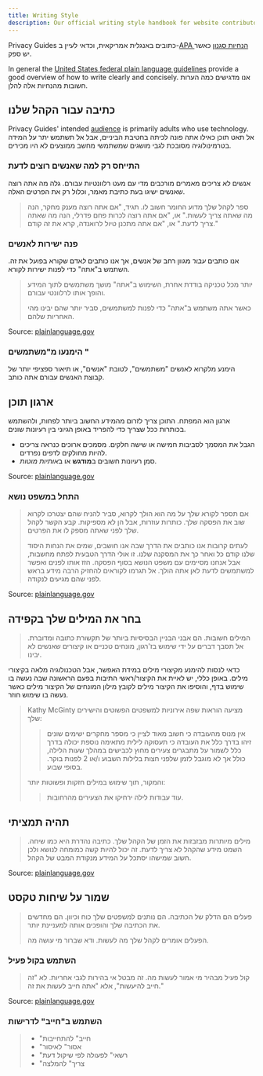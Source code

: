 ```yaml
---
title: Writing Style
description: Our official writing style handbook for website contributors.
---
```


Privacy Guides כתובים באנגלית אמריקאית, וכדאי לעיין ב-[APA הנחיות סגנון](https://apastyle.apa.org/style-grammar-guidelines/grammar) כאשר יש ספק.

In general the [United States federal plain language guidelines](https://plainlanguage.gov/guidelines) provide a good overview of how to write clearly and concisely. אנו מדגישים כמה הערות חשובות מהנחיות אלה להלן.

## כתיבה עבור הקהל שלנו

Privacy Guides' intended [audience](https://plainlanguage.gov/guidelines/audience) is primarily adults who use technology. אל תאט תוכן כאילו אתה פונה לכיתה בחטיבת הביניים, אבל אל תשתמש יתר על המידה בטרמינולוגיה מסובכת לגבי מושגים שמשתמשי מחשב ממוצעים לא היו מכירים.

### התייחס רק למה שאנשים רוצים לדעת

אנשים לא צריכים מאמרים מורכבים מדי עם מעט רלוונטיות עבורם. גלה מה אתה רוצה שאנשים ישיגו בעת כתיבת מאמר, וכלול רק את הפרטים האלה.

> ספר לקהל שלך מדוע החומר חשוב לו. תגיד, "אם אתה רוצה מענק מחקר, הנה מה שאתה צריך לעשות." או, "אם אתה רוצה לכרות פחם פדרלי, הנה מה שאתה צריך לדעת." או, "אם אתה מתכנן טיול לרואנדה, קרא את זה קודם."

### פנה ישירות לאנשים

אנו כותבים *עבור* מגוון רחב של אנשים, אך אנו כותבים *ל*אדם שקורא בפועל את זה. השתמש ב"אתה" כדי לפנות ישירות לקורא.

> יותר מכל טכניקה בודדת אחרת, השימוש ב"אתה" מושך משתמשים לתוך המידע והופך אותו לרלוונטי עבורם.
> 
> כאשר אתה משתמש ב"אתה" כדי לפנות למשתמשים, סביר יותר שהם יבינו מהי האחריות שלהם.

Source: [plainlanguage.gov](https://plainlanguage.gov/guidelines/audience/address-the-user)

### הימנעו מ"משתמשים "

הימנע מלקרוא לאנשים "משתמשים", לטובת "אנשים", או תיאור ספציפי יותר של קבוצת האנשים עבורם אתה כותב.

## ארגון תוכן

ארגון הוא המפתח. התוכן צריך לזרום מהמידע החשוב ביותר לפחות, ולהשתמש בכותרות ככל שצריך כדי להפריד באופן הגיוני בין רעיונות שונים.

- הגבל את המסמך לסביבות חמישה או שישה חלקים. מסמכים ארוכים כנראה צריכים להיות מחולקים לדפים נפרדים.
- סמן רעיונות חשובים ב**מודגש** או ב*אותיות מוטות*.

Source: [plainlanguage.gov](https://plainlanguage.gov/guidelines/design)

### התחל במשפט נושא

> אם תספר לקורא שלך על מה הוא הולך לקרוא, סביר להניח שהם יצטרכו לקרוא שוב את הפסקה שלך. כותרות עוזרות, אבל הן לא מספיקות. קבע הקשר לקהל שלך לפני שאתה מספק לו את הפרטים.
> 
> לעתים קרובות אנו כותבים את הדרך שבה אנו חושבים, שמים את הנחות היסוד שלנו קודם כל ואחר כך את המסקנה שלנו. זו אולי הדרך הטבעית לפתח מחשבות, אבל אנחנו מסיימים עם משפט הנושא בסוף הפסקה. הזז אותו לפנים ואפשר למשתמשים לדעת לאן אתה הולך. אל תגרמו לקוראים להחזיק הרבה מידע בראש לפני שהם מגיעים לנקודה.

Source: [plainlanguage.gov](https://plainlanguage.gov/guidelines/organize/have-a-topic-sentence)

## בחר את המילים שלך בקפידה

> המילים חשובות. הם אבני הבניין הבסיסיות ביותר של תקשורת כתובה ומדוברת. אל תסבך דברים על ידי שימוש בז'רגון, מונחים טכניים או קיצורים שאנשים לא יבינו.

כדאי לנסות להימנע מקיצורי מילים במידת האפשר, אבל הטכנולוגיה מלאה בקיצורי מילים. באופן כללי, יש לאיית את הקיצור/ראשי התיבות בפעם הראשונה שבה נעשה בו שימוש בדף, והוסיפו את הקיצור מילים לקובץ מילון המונחים של הקיצור מילים כאשר נעשה בו שימוש חוזר.

> Kathy McGinty מציעה הוראות שפה אירוניות למשפטים הפשוטים והישירים שלך:
> 
> > אין מנוס מהעובדה כי חשוב מאוד לציין כי מספר מחקרים ישימים שונים זיהו בדרך כלל את העובדה כי תעסוקה לילית מתאימה נוספת יכולה בדרך כלל לשמור על מתבגרים צעירים מחוץ לכבישים במהלך שעות הלילה, כולל אך לא מוגבל לזמן שלפני חצות בלילות השבוע ו/או 2 לפנות בוקר. בסופי שבוע.
> 
> והמקור, תוך שימוש במילים חזקות ופשוטות יותר:
> 
> > עוד עבודות לילה ירחיקו את הצעירים מהרחובות.

## תהיה תמציתי

> מילים מיותרות מבזבזות את הזמן של הקהל שלך. כתיבה נהדרת היא כמו שיחה. השמט מידע שהקהל לא צריך לדעת. זה יכול להיות קשה כמומחה לנושא ולכן חשוב שמישהו יסתכל על המידע מנקודת המבט של הקהל.

Source: [plainlanguage.gov](https://plainlanguage.gov/guidelines/concise)

## שמור על שיחות טקסט

> פעלים הם הדלק של הכתיבה. הם נותנים למשפטים שלך כוח וכיוון. הם מחדשים את הכתיבה שלך והופכים אותה למעניינת יותר.
> 
> הפעלים אומרים לקהל שלך מה לעשות. ודא שברור מי עושה מה.

### השתמש בקול פעיל

> קול פעיל מבהיר מי אמור לעשות מה. זה מבטל אי בהירות לגבי אחריות. לא "זה חייב להיעשות", אלא "אתה חייב לעשות את זה."

Source: [plainlanguage.gov](https://plainlanguage.gov/guidelines/conversational/use-active-voice)

### השתמש ב"חייב" לדרישות

> - "חייב" להתחייבות
> - "אסור" לאיסור
> - "רשאי" לפעולה לפי שיקול דעת
> - "צריך" להמלצה
